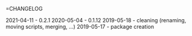 =CHANGELOG

2021-04-11 - 0.2.1
2020-05-04 - 0.1.12
2019-05-18 - cleaning (renaming, moving scripts, merging, ...)
2019-05-17 - package creation
